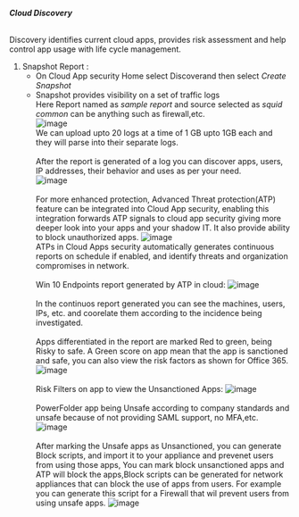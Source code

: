 **_Cloud Discovery_** <br><br>

Discovery identifies current cloud apps, provides risk assessment and help control app usage with life cycle management.
1) Snapshot Report :<br>
   * On Cloud App security Home select Discoverand then select _Create Snapshot_ <br>
   * Snapshot provides visibility on a set of traffic logs<br>
     Here Report named as _sample report_ and source selected as _squid common_ can be anything such as firewall,etc. <br>
     ![image](https://github.com/AbhishekPratap9/SOC-Analysis/assets/156197198/f2c2ba12-ff6f-4d79-85e5-e213f47378fd) <br>
     We can upload upto 20 logs at a time of 1 GB upto 1GB each and they will parse into their separate logs.<br><br>
     After the report is generated of a log you can discover apps, users, IP addresses, their behavior and uses as per your need. <br>
     ![image](https://github.com/AbhishekPratap9/SOC-Analysis/assets/156197198/5948507b-ecc0-4e3c-8cfc-028abaa9c222)<br><br>
     For more enhanced protection, Advanced Threat protection(ATP) feature can be integrated into Cloud App security,
     enabling this integration forwards ATP signals to cloud app security giving more deeper look into your apps and your shadow IT. It also provide ability to block unauthorized apps.
     ![image](https://github.com/AbhishekPratap9/SOC-Analysis/assets/156197198/7523027d-f021-4316-9cf3-c708c5dcee8b)<br>
     ATPs in Cloud Apps security automatically generates continuous reports on schedule if enabled, and identify threats and organization compromises in network.<br><br>
     Win 10 Endpoints report generated by ATP in cloud:
     ![image](https://github.com/AbhishekPratap9/SOC-Analysis/assets/156197198/70621606-5b18-48e3-9e15-4c3744793ed8)<br><br>
     In the continuos report generated you can see the machines, users, IPs, etc. and coorelate them according to the incidence being investigated.<br><br>
     Apps differentiated in the report are marked Red to green, being Risky to safe. 
      A Green score on app mean that the app is sanctioned and safe, you can also view the risk factors as shown for Office 365.
     ![image](https://github.com/AbhishekPratap9/SOC-Analysis/assets/156197198/2a5e3d84-3d4c-4e8e-bcf4-a6e7b324af7f)<br><br>
     Risk Filters on app to view the Unsanctioned Apps:
     ![image](https://github.com/AbhishekPratap9/SOC-Analysis/assets/156197198/ee916ccc-1f26-4f80-9439-081bf519f3f1)<br><br>
     PowerFolder app being Unsafe according to company standards and unsafe because of not providing SAML support, no MFA,etc.
     ![image](https://github.com/AbhishekPratap9/SOC-Analysis/assets/156197198/870d5c36-72e2-4179-961a-1ed82a37e658)<br><br>
     After marking the Unsafe apps as Unsanctioned, you can generate Block scripts, and import it to your appliance and prevenet users from using those apps, You can mark block unsanctioned apps and ATP will block the apps,Block scripts can be generated for network appliances that can block the use of apps from users. For example you can generate this script for a Firewall that wil prevent users from using unsafe apps.
     ![image](https://github.com/AbhishekPratap9/SOC-Analysis/assets/156197198/8ccb9548-6e9d-457b-8750-8e0c39d833d5)




     


